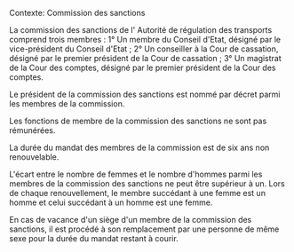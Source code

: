 Contexte: Commission des sanctions

La commission des sanctions de l' Autorité de régulation des transports comprend trois membres : 1° Un membre du Conseil d'Etat, désigné par le vice-président du Conseil d'Etat ; 2° Un conseiller à la Cour de cassation, désigné par le premier président de la Cour de cassation ; 3° Un magistrat de la Cour des comptes, désigné par le premier président de la Cour des comptes.

Le président de la commission des sanctions est nommé par décret parmi les membres de la commission.

Les fonctions de membre de la commission des sanctions ne sont pas rémunérées.

La durée du mandat des membres de la commission est de six ans non renouvelable.

L'écart entre le nombre de femmes et le nombre d'hommes parmi les membres de la commission des sanctions ne peut être supérieur à un. Lors de chaque renouvellement, le membre succédant à une femme est un homme et celui succédant à un homme est une femme.

En cas de vacance d'un siège d'un membre de la commission des sanctions, il est procédé à son remplacement par une personne de même sexe pour la durée du mandat restant à courir.